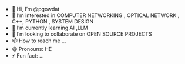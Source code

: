 - 👋 Hi, I’m @pgowdat
- 👀 I’m interested in COMPUTER NETWORKING , OPTICAL NETWORK , C++, PYTHON , SYSTEM DESIGN 
- 🌱 I’m currently learning AI ,LLM
- 💞️ I’m looking to collaborate on OPEN SOURCE PROJECTS 
- 📫 How to reach me ...
- 😄 Pronouns: HE
- ⚡ Fun fact: ...

<!---
pgowdat/pgowdat is a ✨ special ✨ repository because its `README.md` (this file) appears on your GitHub profile.
You can click the Preview link to take a look at your changes.
--->
